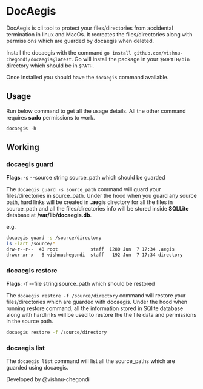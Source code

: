 # DocAegis

DocAegis is cli tool to protect your files/directories from accidental termination in linux and MacOs. It recreates the files/directories along with permissions which are guarded by docaegis when deleted.

Install the docaegis with the command ```go install github.com/vishnu-chegondi/docaegis@latest```. Go will install the package in your ```$GOPATH/bin``` directory which should be in ```$PATH```.

Once Installed you should have the ```docaegis``` command available.

## Usage

Run below command to get all the usage details. All the other command requires **sudo** permissions to work.

```
docaegis -h
```

## Working


### docaegis guard

**Flags**: -s --source string source_path which should be guarded

The ```docaegis guard -s source_path``` command will guard your files/directories in source_path. Under the hood when you guard any source path, hard links will be created in **.aegis** directory for all the files in source_path and all the files/directories info will be stored inside **SQLLite** database at **/var/lib/docaegis.db**.

e.g.

``` sh
docaegis guard -s /source/directory
ls -lart /source/*
drw-r--r--  40 root            staff  1280 Jun  7 17:34 .aegis
drwxr-xr-x   6 vishnuchegondi  staff   192 Jun  7 17:34 directory
```

### docaegis restore

**Flags**: -f --file string source_path which should be restored

The ```docaegis restore -f /source/directory``` command will restore your files/directories which are guarded with docaegis. Under the hood when running restore command, all the information stored in SQlite database along with hardlinks will be used to restore the the file data and permissions in the source path.

``` sh
docaegis restore -f /source/directory
```

### docaegis list

The ```docaegis list``` command will list all the source_paths which are guarded using docaegis.

Developed by @vishnu-chegondi